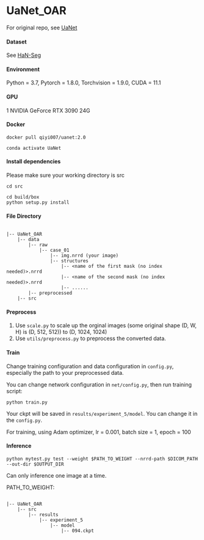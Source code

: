 # UaNet_OAR
For original repo, see [UaNet](https://github.com/uci-cbcl/UaNet#clinically-applicable-deep-learning-framework-for-organs-at-risk-delineation-in-ct-images)

#### Dataset

See [HaN-Seg](https://doi.org/10.1002/mp.16197)

#### Environment

Python = 3.7, Pytorch = 1.8.0, Torchvision = 1.9.0, CUDA = 11.1 

#### GPU

1 NVIDIA GeForce RTX 3090 24G

#### Docker

```
docker pull qiyi007/uanet:2.0
```

```
conda activate UaNet
```
#### Install dependencies
Please make sure your working directory is src

```
cd src
```

```
cd build/box
python setup.py install
```

#### File Directory
```

|-- UaNet_OAR
    |-- data
        |-- raw
            |-- case_01
                |-- img.nrrd (your image)
                |-- structures
                    |-- <name of the first mask (no index needed)>.nrrd
                    |-- <name of the second mask (no index needed)>.nrrd
                    |-- ......
        |-- preprocessed
    |-- src

```
                
#### Preprocess

1. Use `scale.py` to scale up the orginal images (some original shape (D, W, H) is (D, 512, 512)) to (D, 1024, 1024)
2. Use `utils/preprocess.py` to preprocess the converted data.

#### Train
Change training configuration and data configuration in `config.py`, especially the path to your preprocessed data.

You can change network configuration in `net/config.py`, then run training script:

```
python train.py
```

Your ckpt will be saved in `results/experiment_5/model`. You can change it in the `config.py`.

For training, using Adam optimizer, lr = 0.001, batch size = 1, epoch = 100
#### Inference

```
python mytest.py test --weight $PATH_TO_WEIGHT --nrrd-path $DICOM_PATH --out-dir $OUTPUT_DIR
```

Can only inference one image at a time.

PATH_TO_WEIGHT:
```

|-- UaNet_OAR
    |-- src
        |-- results
            |-- experiment_5
                |-- model
                    |-- 094.ckpt

```

